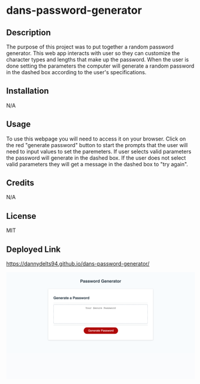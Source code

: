 # dans-password-generator

## Description

The purpose of this project was to put together a random password generator. This web app interacts with user so they can customize the character types and lengths that make up the password. When the user is done setting the parameters the computer will generate a random password in the dashed box according to the user's specifications.

## Installation

N/A

## Usage

To use this webpage you will need to access it on your browser. Click on the red "generate password" button to start the prompts that the user will need to input values to set the paremeters. If user selects valid parameters the password will generate in the dashed box. If the user does not select valid parameters they will get a message in the dashed box to "try again".

## Credits

N/A

## License 

MIT

## Deployed Link

https://dannydelts94.github.io/dans-password-generator/

![screenshot](/assets/password-gen-screenshot.png)

